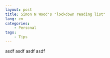 ```yaml
---
layout: post
title: Simon N Wood's "lockdown reading list"
lang: en
categories:
    - Personal
tags:
    - Tips
---
```


asdf
asdf
asdf
asdf
